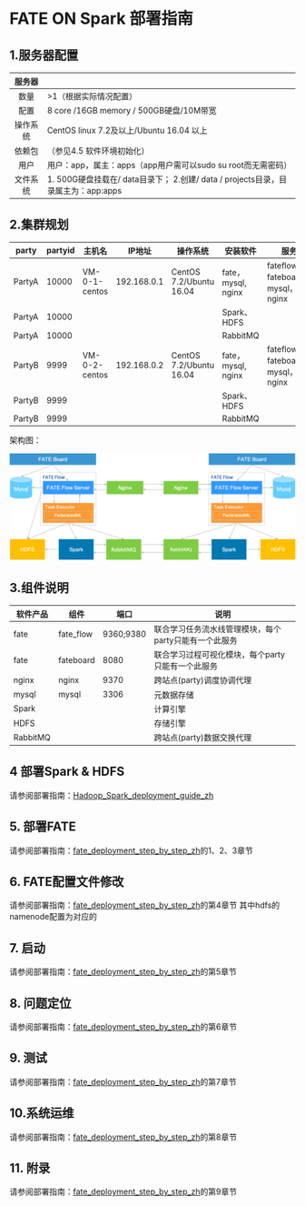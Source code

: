 # FATE ON Spark 部署指南

## 1.服务器配置

|  服务器  |                                                              |
| :------: | ------------------------------------------------------------ |
|   数量   | >1（根据实际情况配置）                                       |
|   配置   | 8 core /16GB memory / 500GB硬盘/10M带宽                      |
| 操作系统 | CentOS linux 7.2及以上/Ubuntu 16.04 以上                     |
|  依赖包  | （参见4.5 软件环境初始化）                                   |
|   用户   | 用户：app，属主：apps（app用户需可以sudo su root而无需密码） |
| 文件系统 | 1.  500G硬盘挂载在/ data目录下； 2.创建/ data / projects目录，目录属主为：app:apps |

## 2.集群规划

| party  | partyid | 主机名        | IP地址      | 操作系统                | 安装软件    | 服务                              |
| ------ | ------- | ------------- | ----------- | ----------------------- | ----------- | --------------------------------- |
| PartyA | 10000   | VM-0-1-centos | 192.168.0.1 | CentOS 7.2/Ubuntu 16.04 | fate，mysql, nginx | fateflow，fateboard，mysql，nginx |
| PartyA | 10000   |               |             |                         | Spark、HDFS |                                   |
| PartyA | 10000   |               |             |                         | RabbitMQ    |                                   |
| PartyB | 9999    | VM-0-2-centos | 192.168.0.2 | CentOS 7.2/Ubuntu 16.04 | fate，mysql, nginx | fateflow，fateboard，mysql，nginx |
| PartyB | 9999    |               |             |                         | Spark、HDFS |                                   |
| PartyB | 9999    |               |             |                         | RabbitMQ    |                                   |

架构图：

<div style="text-align:center", align=center>
<img src="../../images/fate_on_spark_architecture.png" />
</div>

## 3.组件说明

| 软件产品 | 组件      | 端口      | 说明                                                  |
| -------- | --------- | --------- | ----------------------------------------------------- |
| fate     | fate_flow | 9360;9380 | 联合学习任务流水线管理模块，每个party只能有一个此服务 |
| fate     | fateboard | 8080      | 联合学习过程可视化模块，每个party只能有一个此服务     |
| nginx    | nginx     | 9370      | 跨站点(party)调度协调代理                             |
| mysql    | mysql     | 3306      | 元数据存储                                            |
| Spark    |           |           | 计算引擎                                              |
| HDFS     |           |           | 存储引擎                                              |
| RabbitMQ |           |           | 跨站点(party)数据交换代理                             |

## 4 部署Spark & HDFS
请参阅部署指南：[Hadoop_Spark_deployment_guide_zh](hadoop_spark_deployment_guide_zh.md)

## 5. 部署FATE
请参阅部署指南：[fate_deployment_step_by_step_zh](fate_deployment_step_by_step_zh.md)的1、2、3章节

## 6. FATE配置文件修改
请参阅部署指南：[fate_deployment_step_by_step_zh](fate_deployment_step_by_step_zh.md)的第4章节
其中hdfs的namenode配置为对应的

## 7. 启动
请参阅部署指南：[fate_deployment_step_by_step_zh](fate_deployment_step_by_step_zh.md)的第5章节

## 8. 问题定位
请参阅部署指南：[fate_deployment_step_by_step_zh](fate_deployment_step_by_step_zh.md)的第6章节

## 9. 测试
请参阅部署指南：[fate_deployment_step_by_step_zh](fate_deployment_step_by_step_zh.md)的第7章节

## 10.系统运维
请参阅部署指南：[fate_deployment_step_by_step_zh](fate_deployment_step_by_step_zh.md)的第8章节

## 11. 附录
请参阅部署指南：[fate_deployment_step_by_step_zh](fate_deployment_step_by_step_zh.md)的第9章节
